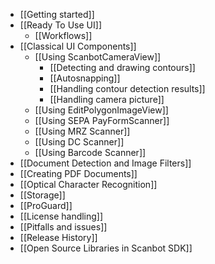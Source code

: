 * [[Getting started]]
* [[Ready To Use UI]]
    * [[Workflows]]
* [[Classical UI Components]]
    * [[Using ScanbotCameraView]]
        * [[Detecting and drawing contours]]
        * [[Autosnapping]]
        * [[Handling contour detection results]]
        * [[Handling camera picture]]
    * [[Using EditPolygonImageView]]
    * [[Using SEPA PayFormScanner]]
    * [[Using MRZ Scanner]]
    * [[Using DC Scanner]]
    * [[Using Barcode Scanner]]
* [[Document Detection and Image Filters]]
* [[Creating PDF Documents]]
* [[Optical Character Recognition]]
* [[Storage]]
* [[ProGuard]]
* [[License handling]]
* [[Pitfalls and issues]]
* [[Release History]]
* [[Open Source Libraries in Scanbot SDK]]